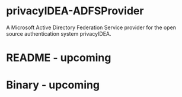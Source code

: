 # privacyIDEA-ADFSProvider
A Microsoft Active Directory Federation Service provider for the open source authentication system privacyIDEA.

# README - upcoming

# Binary - upcoming
